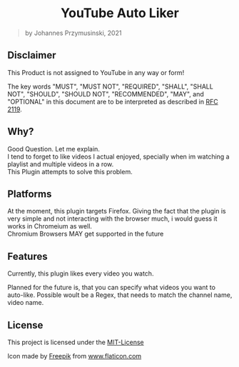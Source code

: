 <div align="center"><h1>YouTube Auto Liker</h1></div>

> by Johannes Przymusinski, 2021

## Disclaimer
This Product is not assigned to YouTube in any way or form!  

The key words "MUST", "MUST NOT", "REQUIRED", "SHALL", "SHALL
NOT", "SHOULD", "SHOULD NOT", "RECOMMENDED",  "MAY", and
"OPTIONAL" in this document are to be interpreted as described in
[RFC 2119](https://tools.ietf.org/html/rfc2119).

## Why?
Good Question. Let me explain.  
I tend to forget to like videos I actual enjoyed, specially when im watching a playlist and multiple videos in a row.   
This Plugin attempts to solve this problem. 

## Platforms
At the moment, this plugin targets Firefox. 
Giving the fact that the plugin is very simple and not interacting with the browser much, i would guess it works in 
Chromeium as well.  
Chromium Browsers MAY get supported in the future

## Features
Currently, this plugin likes every video you watch.

Planned for the future is, that you can specify what videos you want to auto-like. Possible woult be a Regex, that needs 
to match the channel name, video name.

## License
This project is licensed under the [MIT-License](LICENSE)

Icon made by [Freepik](https://www.flaticon.com/authors/freepik) from www.flaticon.com
